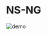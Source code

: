 # NS-NG

![demo](https://github.com/williamjuan027/ngns-hackforgood/blob/master/screenshots/nsng-demo.gif)
